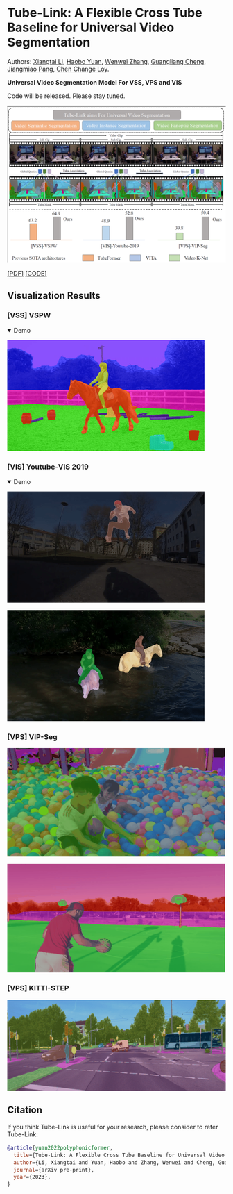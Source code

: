 # Tube-Link: A Flexible Cross Tube Baseline for Universal Video Segmentation

Authors: [Xiangtai Li](https://lxtgh.github.io/), [Haobo Yuan](https://yuanhaobo.me/), [Wenwei Zhang](http://zhangwenwei.cn/), [Guangliang Cheng](https://sites.google.com/view/guangliangcheng), [Jiangmiao Pang](https://oceanpang.github.io/), [Chen Change Loy](https://www.mmlab-ntu.com/person/ccloy/).

**Universal Video Segmentation Model For VSS, VPS and VIS**

Code will be released. Please stay tuned.

![avatar](./assets/figs/teaser.png)

[[PDF]]() [[CODE]](https://github.com/lxtGH/Tube-Link)

## Visualization Results
### [VSS] VSPW
<details open>
<summary>Demo</summary>

![vss_demo](assets/figs/vss/vspw.gif)

</details>

### [VIS] Youtube-VIS 2019
<details open>
<summary>Demo</summary>

![vis_demo_1](assets/figs/vis/vis_001.gif) 

![vis_demo_2](assets/figs/vis/vis_002.gif)

</details>

### [VPS] VIP-Seg


![vps_demo_1](assets/figs/vps/vps_01.gif) 

![vps_demo_2](assets/figs/vps/vps_02.gif)


### [VPS] KITTI-STEP

![vps_demo_3](assets/figs/vps/vps_03.gif)


## Citation
If you think Tube-Link is useful for your research, please consider to refer Tube-Link:
```bibtex
@article{yuan2022polyphonicformer,
  title={Tube-Link: A Flexible Cross Tube Baseline for Universal Video Segmentation},
  author={Li, Xiangtai and Yuan, Haobo and Zhang, Wenwei and Cheng, Guangliang and Pang, Jiangmiao and Loy, Chen Change},
  journal={arXiv pre-print},
  year={2023},
}
```
